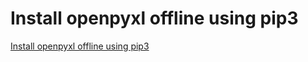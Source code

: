 # Install openpyxl offline using pip3
[Install openpyxl offline using pip3](https://aiwithcloud.com/2022/09/15/install_openpyxl_offline_using_pip3/)